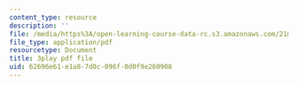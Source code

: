 ```yaml
---
content_type: resource
description: ''
file: /media/https%3A/open-learning-course-data-rc.s3.amazonaws.com/21m-235-monteverdi-to-mozart-1600-1800-fall-2013/62696e61e1a87d0c096f0d0f9e260908_itLh_yWsOX0.pdf
file_type: application/pdf
resourcetype: Document
title: 3play pdf file
uid: 62696e61-e1a8-7d0c-096f-0d0f9e260908
---
```

